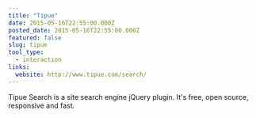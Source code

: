 ```yaml
---
title: "Tipue"
date: 2015-05-16T22:55:00.000Z
posted_date: 2015-05-16T22:55:00.000Z
featured: false
slug: tipue
tool_type: 
  - interaction
links:
  website: http://www.tipue.com/search/
---
```

Tipue Search is a site search engine jQuery plugin. It's free, open source, responsive and fast.




